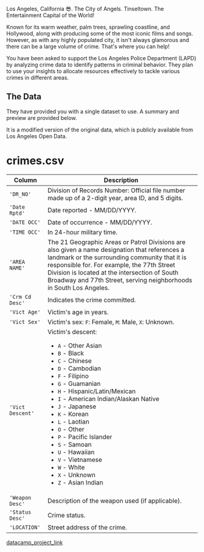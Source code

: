 Los Angeles, California 😎. The City of Angels. Tinseltown. The Entertainment Capital of the World! 

Known for its warm weather, palm trees, sprawling coastline, and Hollywood, along with producing some of the most iconic films and songs. However, as with any highly populated city, it isn't always glamorous and there can be a large volume of crime. That's where you can help!

You have been asked to support the Los Angeles Police Department (LAPD) by analyzing crime data to identify patterns in criminal behavior. They plan to use your insights to allocate resources effectively to tackle various crimes in different areas.

## The Data

They have provided you with a single dataset to use. A summary and preview are provided below.

It is a modified version of the original data, which is publicly available from Los Angeles Open Data.

# crimes.csv

| Column     | Description              |
|------------|--------------------------|
| `'DR_NO'` | Division of Records Number: Official file number made up of a 2-digit year, area ID, and 5 digits. |
| `'Date Rptd'` | Date reported - MM/DD/YYYY. |
| `'DATE OCC'` | Date of occurrence - MM/DD/YYYY. |
| `'TIME OCC'` | In 24-hour military time. |
| `'AREA NAME'` | The 21 Geographic Areas or Patrol Divisions are also given a name designation that references a landmark or the surrounding community that it is responsible for. For example, the 77th Street Division is located at the intersection of South Broadway and 77th Street, serving neighborhoods in South Los Angeles. |
| `'Crm Cd Desc'` | Indicates the crime committed. |
| `'Vict Age'` | Victim's age in years. |
| `'Vict Sex'` | Victim's sex: `F`: Female, `M`: Male, `X`: Unknown. |
| `'Vict Descent'` | Victim's descent:<ul><li>`A` - Other Asian</li><li>`B` - Black</li><li>`C` - Chinese</li><li>`D` - Cambodian</li><li>`F` - Filipino</li><li>`G` - Guamanian</li><li>`H` - Hispanic/Latin/Mexican</li><li>`I` - American Indian/Alaskan Native</li><li>`J` - Japanese</li><li>`K` - Korean</li><li>`L` - Laotian</li><li>`O` - Other</li><li>`P` - Pacific Islander</li><li>`S` - Samoan</li><li>`U` - Hawaiian</li><li>`V` - Vietnamese</li><li>`W` - White</li><li>`X` - Unknown</li><li>`Z` - Asian Indian</li> |
| `'Weapon Desc'` | Description of the weapon used (if applicable). |
| `'Status Desc'` | Crime status. |
| `'LOCATION'` | Street address of the crime. |


[datacamp_project_link](https://www.datacamp.com/datalab/w/1d37e141-44c8-4f3a-9729-db54df36a8a2/edit?emitCellOutputs=false&reducedMenuBar=true&showExploreMore=false&showLeftNavigation=false&showNavBar=false&showPublicationButton=false&showOnlyRelevantSampleIntegrationIds[]=89e17161-a224-4a8a-846b-0adc0fe7a4b1&showOnlyRelevantSampleIntegrationIds[]=e0c96696-ae0a-46fb-b6f9-1a43eb428ecb&showOnlyRelevantSampleIntegrationIds[]=b1fcb109-b4fe-4543-bc98-681df8c4dc6e&showOnlyRelevantSampleIntegrationIds[]=fcf37a0e-f8bd-4c85-95a5-201d3eebea48&showOnlyRelevantSampleIntegrationIds[]=db697c09-0402-4a02-b327-26018dc2ecce&showOnlyRelevantSampleIntegrationIds[]=7569175e-98be-4c89-9873-c20f699a9cc7&fetchUnlistedSampleIntegrationIds[]=7569175e-98be-4c89-9873-c20f699a9cc7#31ab2131-3049-4d8d-b9dc-d195f72af27a)
